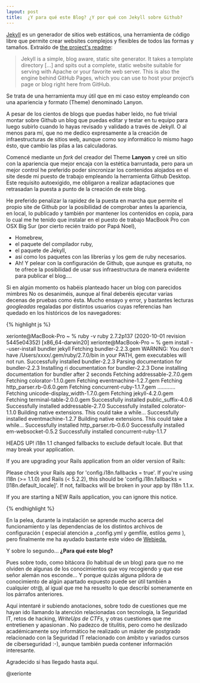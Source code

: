 ```yaml
---
layout: post
title:  ¿Y para qué este Blog? ¿Y por qué con Jekyll sobre Github?
---
```


[Jekyll](https://jekyllrb.com) es un generador de sitios web estáticos, una herramienta de código libre que permite crear websites complejos y flexibles de todos las formas y tamaños. Extraído de [the project's readme](https://github.com/mojombo/jekyll/blob/master/README.markdown):

  > Jekyll is a simple, blog aware, static site generator. It takes a template directory [...] and spits out a complete, static website suitable for serving with Apache or your favorite web server. This is also the engine behind GitHub Pages, which you can use to host your project’s page or blog right here from GitHub.

 Se trata de una herramienta muy útil que en mi caso estoy empleando con una apariencia y formato (Theme) denominado Lanyon. 
 
 A pesar de los cientos de blogs que puedas haber leído, no fué trivial montar sobre Github un blog que puedas editar y testar en tu equipo para luego subirlo cuando lo hayas revisado y validado a través de Jekyll. O al menos para mí, que no me dedico expresamente a la creación de infraestructuras de sitios web, aunque como soy informático lo mismo hago ésto, que cambio las pilas a las calculadoras.   

 Comencé mediante un *fork* del creador del Theme **Lanyon** y creé un sitio con la apariencia que mejor encaja con la estética barruntada, pero para un mejor control he preferido poder sincronizar los contenidos alojados en el site desde mi puesto de trabajo empleando la herramienta Github Desktop. Este requisito autoexigido, me obligaron a realizar adaptaciones que retrasadan la puesta a punto de la creación de este blog. 
 
 He preferido penalizar la rapidez de la puesta en marcha que permite el propio site de Github por la posibilidad de comprobar antes la apariencia, en local,  lo publicado y también por mantener los contenidos en copia, para lo cual me he tenido que instalar en el puesto de trabajo MacBook Pro con OSX Big Sur (por cierto recién traído por Papá Noel),  
 
 * Homebrew, 
 * el paquete del compilador ruby, 
 * el paquete de Jekyll, 
 * así como los paquetes con las librerías y los gem de ruby necesarios. 
 * Ah! Y pelear con la configuración de  Github, que aunque es gratuita, no te ofrece la posibilidad de usar sus infraestructura de manera evidente para publicar el blog....
 
 Si en algún momento os habéis planteado hacer un blog con parecidos mimbres No os desaniméis, aunque al final deberéis ejecutar varias decenas de pruebas como ésta. Mucho ensayo y error, y bastantes lecturas *googleadas* regaladas por  distintos usuarios cuyas referencias han quedado en los históricos de los navegadores:
 
 {% highlight js %}
 
xerionte@MacBook-Pro ~ % ruby -v
ruby 2.7.2p137 (2020-10-01 revision 5445e04352) [x86_64-darwin20]
xerionte@MacBook-Pro ~ % gem install --user-install bundler jekyll
Fetching bundler-2.2.3.gem
WARNING:  You don't have /Users/xxxx/.gem/ruby/2.7.0/bin in your PATH,
	  gem executables will not run.
Successfully installed bundler-2.2.3
Parsing documentation for bundler-2.2.3
Installing ri documentation for bundler-2.2.3
Done installing documentation for bundler after 2 seconds
Fetching addressable-2.7.0.gem
Fetching colorator-1.1.0.gem
Fetching eventmachine-1.2.7.gem
Fetching http_parser.rb-0.6.0.gem
Fetching concurrent-ruby-1.1.7.gem
............
Fetching unicode-display_width-1.7.0.gem
Fetching jekyll-4.2.0.gem
Fetching terminal-table-2.0.0.gem
Successfully installed public_suffix-4.0.6
Successfully installed addressable-2.7.0
Successfully installed colorator-1.1.0
Building native extensions. This could take a while...
Successfully installed eventmachine-1.2.7
Building native extensions. This could take a while...
Successfully installed http_parser.rb-0.6.0
Successfully installed em-websocket-0.5.2
Successfully installed concurrent-ruby-1.1.7

HEADS UP! i18n 1.1 changed fallbacks to exclude default locale.
But that may break your application.

If you are upgrading your Rails application from an older version of Rails:

Please check your Rails app for 'config.i18n.fallbacks = true'.
If you're using I18n (>= 1.1.0) and Rails (< 5.2.2), this should be
'config.i18n.fallbacks = [I18n.default_locale]'.
If not, fallbacks will be broken in your app by I18n 1.1.x.

If you are starting a NEW Rails application, you can ignore this notice.

{% endhighlight %}
 
 En la pelea, durante la instalación se aprende mucho acerca del funcionamiento y las dependencias de los distintos archivos de configuración ( especial atención a _config.yml y gemfile, estilos *gems* ), pero finalmente me ha ayudado bastante este vídeo de [Webjeda.](http://youtube.com/watch?v=Whbs1UlPWtM)
     
Y sobre lo segundo... **¿Para qué este blog?**
 
 Pues sobre todo, como bitácora (lo habitual de un blog) para que no me olviden de algunas de los conocimientos que voy recogiendo y que ese señor alemán nos esconde... Y porque quizás alguna píldora de conocimiento de algún apartado expuesto puede ser útil también a cualquier otr@, al igual que me ha resuelto lo que describí someramente en los párrafos anteriores.
 
 Aquí intentaré ir subiendo anotaciones, sobre todo de cuestiones que me hayan ido llamando la atención relacionadas con tecnología, la Seguridad IT, retos de hacking, *WriteUps de CTFs*, y otras cuestiones que me entretienen y apasionan . No padezco de titulitis, pero como he deslizado académicamente soy informático  he realizado un máster de postgrado relacionado con la  Seguridad IT relacionado con ámbito y variados  cursos de ciberseguridad :-), aunque también pueda contener información interesante. 
 
 Agradecido si has llegado hasta aquí.
 
 @xerionte
 
 
 
 

